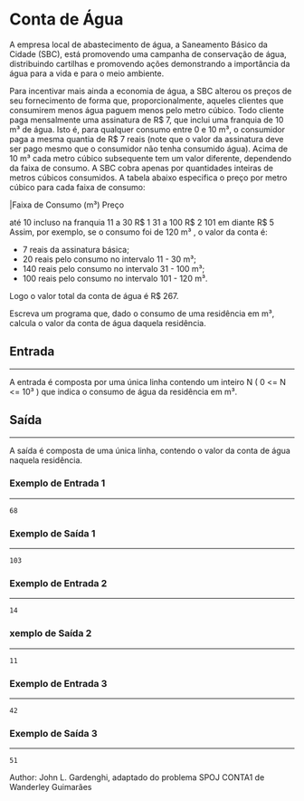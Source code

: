 # Conta de Água

A empresa local de abastecimento de água, a Saneamento Básico da Cidade (SBC), está promovendo uma campanha de conservação de água, distribuindo cartilhas e promovendo ações demonstrando a importância da água para a vida e para o meio ambiente.

Para incentivar mais ainda a economia de água, a SBC alterou os preços de seu fornecimento de forma que, proporcionalmente, aqueles clientes que consumirem menos água paguem menos pelo metro cúbico. Todo cliente paga mensalmente uma assinatura de R$ 7, que inclui uma franquia de 10 m³ de água. Isto é, para qualquer consumo entre 0 e 10 m³, o consumidor paga a mesma quantia de R$ 7 reais (note que o valor da assinatura deve ser pago mesmo que o consumidor não tenha consumido água). Acima de 10 m³ cada metro cúbico subsequente tem um valor diferente, dependendo da faixa de consumo. A SBC cobra apenas por quantidades inteiras de metros cúbicos consumidos. A tabela abaixo especifica o preço por metro cúbico para cada faixa de consumo:

|Faixa de Consumo (m³)	Preço 

até 10	incluso na franquia
11 a 30	R$ 1
31 a 100	R$ 2
101 em diante	R$ 5
Assim, por exemplo, se o consumo foi de 120 m³ , o valor da conta é:

* 7 reais da assinatura básica;
* 20 reais pelo consumo no intervalo 11 - 30 m³;
* 140 reais pelo consumo no intervalo 31 - 100 m³;
* 100 reais pelo consumo no intervalo 101 - 120 m³.

Logo o valor total da conta de água é R$ 267.

Escreva um programa que, dado o consumo de uma residência em m³, calcula o valor da conta de água daquela residência.

## Entrada
---
A entrada é composta por uma única linha contendo um inteiro N ( 0 <= N <= 10³ ) que indica o consumo de água da residência em m³.

## Saída
---
A saída é composta de uma única linha, contendo o valor da conta de água naquela residência.

### Exemplo de Entrada 1
---
    68
### Exemplo de Saída 1
---
    103
### Exemplo de Entrada 2
---
    14
### xemplo de Saída 2
---
    11
### Exemplo de Entrada 3
---
    42

### Exemplo de Saída 3
---
    51
Author: John L. Gardenghi, adaptado do problema SPOJ CONTA1 de Wanderley Guimarães